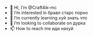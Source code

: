 - 👋 Hi, I’m @Craft4ik-mc
- 👀 I’m interested in бравл старс порно
- 🌱 I’m currently learning хуй знать что
- 💞️ I’m looking to collaborate on дурка
- 📫 How to reach me иди нахуй

<!---
Craft4ik-mc/Craft4ik-mc is a ✨ special ✨ repository because its `README.md` (this file) appears on your GitHub profile.
You can click the Preview link to take a look at your changes.
--->
